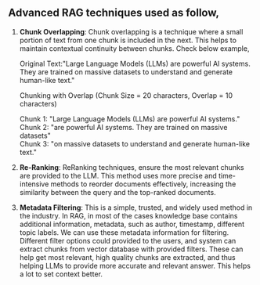 ## Advanced RAG techniques used as follow,
1. **Chunk Overlapping**: Chunk overlapping is a technique where a small portion of text from one chunk is included in the next. This helps to maintain contextual continuity between chunks. Check below example,
   
   Original Text:"Large Language Models (LLMs) are powerful AI systems. They are trained on massive datasets to understand and generate human-like text."
  
   Chunking with Overlap (Chunk Size = 20 characters, Overlap = 10 characters)
  
   Chunk 1: "Large Language Models (LLMs) are powerful AI systems."  
   Chunk 2: "are powerful AI systems. They are trained on massive datasets"  
   Chunk 3: "on massive datasets to understand and generate human-like text."

2. **Re-Ranking**: ReRanking techniques, ensure the most relevant chunks are provided to the LLM. This method uses more precise and time-intensive methods to reorder documents effectively, increasing the similarity between the query and the top-ranked documents.
3. **Metadata Filtering**: This is a simple, trusted, and widely used method in the industry. In RAG, in most of the cases knowledge base contains additional information, metadata, such as author, timestamp, different topic labels. We can use these metadata information for filtering. Different filter options could provided to the users, and system can extract chunks from vector database with provided filters. These can help get most relevant, high quality chunks are extracted, and thus helping LLMs to provide more accurate and relevant answer. This helps a lot to set context better.
